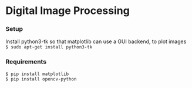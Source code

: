 # Digital Image Processing

### Setup
Install python3-tk so that matplotlib can use a GUI backend, to plot images <br>
`$ sudo apt-get install python3-tk`

### Requirements
`$ pip install matplotlib` <br>
`$ pip install opencv-python`
